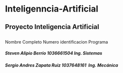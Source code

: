 # Inteligenncia-Artificial
<h2>Proyecto Inteligencia Artificial<h2/>
  
<h5></h5>Nombre Completo            Numero identificacion    Programa    </h5>    
<h5>Steven Alipio Berrio         1036661504             Ing. Sistemas </h5>  
<h5>Sergio Andres Zapata Ruiz    1037648161             Ing. Mecánica </h5>
